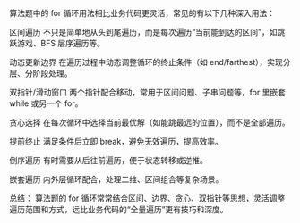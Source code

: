 算法题中的 for 循环用法相比业务代码更灵活，常见的有以下几种深入用法：


区间遍历
不只是简单地从头到尾遍历，而是每次遍历“当前能到达的区间”，如跳跃游戏、BFS 层序遍历等。


动态更新边界
在遍历过程中动态调整循环的终止条件（如 end/farthest），实现分层、分阶段处理。


双指针/滑动窗口
两个指针配合移动，常用于区间问题、子串问题等，for 里嵌套 while 或另一个 for。


贪心选择
在每次循环中选择当前最优解（如能跳最远的位置），而不是全部遍历。


提前终止
满足条件后立即 break，避免无效遍历，提高效率。


倒序遍历
有时需要从后往前遍历，便于状态转移或逆推。


嵌套遍历
内外层循环配合，处理二维、区间组合等复杂场景。


总结：
算法题的 for 循环常常结合区间、边界、贪心、双指针等思想，灵活调整遍历范围和方式，远比业务代码的“全量遍历”更有技巧和深度。